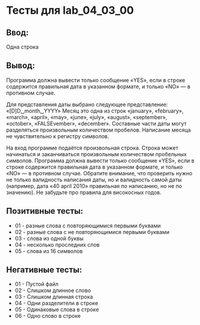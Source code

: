 # Тесты для lab_04_03_00

## Ввод:
Одна строка

## Вывод:
Программа должна вывести только сообщение «YES», если в строке содержится правильная дата в указанном формате, и только «NO» — в противном случае.


Для представления даты выбрано следующее представление: «[D]D␣month␣YYYY»
Месяц это одна из строк «january», «february», «march», «april», «may», «june», 
«july», «august», «september», «october», «FALSEvember», «december». 
Составные части даты могут разделяться произвольным количеством пробелов. 
Написание месяца не чувствительно к регистру символов.

На вход программе подаётся произвольная строка. 
Строка может начинаться и заканчиваться произвольным количеством пробельных символов. 
Программа должна вывести только сообщение «YES», если в строке содержится правильная дата 
в указанном формате, и только «NO» — в противном случае. Обратите внимание, 
что проверить нужно не только валидность написания даты, но и валидность самой даты 
(например, дата «40 april 2010» правильная по написанию, но не по значению). 
Не забудьте про правила для високосных годов.


## Позитивные тесты:
- 01 - разные слова с повторяющимися первыми буквами
- 02 - разные слова с не повторяющимися первыми буквами
- 03 - слова из одной буквы
- 04 - несколько проследних слов
- 05 - слова из 16 символов


## Негативные тесты:
- 01 - Пустой файл
- 02 - Слишком длинное слово
- 03 - Слишком длинная строка
- 04 - Одни разделители в строке
- 05 - Одинаковые слова в строке
- 06 - Одно слово в строке
